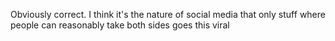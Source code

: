 Obviously correct. I think it's the nature of social media that only stuff where people can reasonably take both sides goes this viral

